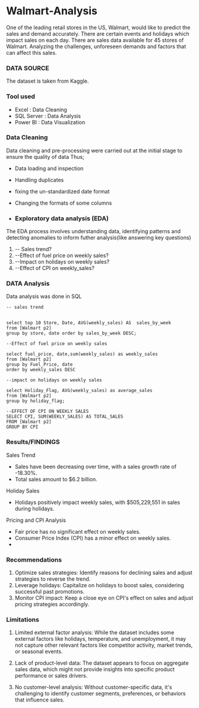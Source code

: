 # Walmart-Analysis
One of the leading retail stores in the US, Walmart, would like to predict the sales and demand accurately. There are certain events and holidays which impact sales on each day. There are sales data available for 45 stores of Walmart. Analyzing the challenges, unforeseen demands and factors that can affect this sales.

### DATA SOURCE
The dataset is taken from Kaggle.

### Tool used
- Excel : Data Cleaning
- SQL Server : Data Analysis
- Power BI : Data Visualization

### Data Cleaning
Data cleaning and pre-processing were carried out at the initial stage to ensure the quality of data
Thus;
- Data loading and inspection
- Handling duplicates
- fixing the un-standardized date format
-  Changing the formats of some columns

-  ### Exploratory data analysis (EDA)
The EDA process involves understanding data, identifying patterns and detecting anomalies to inform futher analysis(like answering key questions)
1. -- Sales trend?
2. --Effect of fuel price on weekly sales?
3. --Impact on holidays on weekly sales?
4. --Effect of CPI on weekly_sales?


### DATA Analysis
Data analysis was done in SQL

~~~
-- sales trend


select top 10 Store, Date, AVG(weekly_sales) AS  sales_by_week
from [Walmart p2]
group by store, date order by sales_by_week DESC;

--Effect of fuel price on weekly sales

select fuel_price, date,sum(weekly_sales) as weekly_sales
from [Walmart p2]
group by Fuel_Price, date
order by weekly_sales DESC

--impact on holidays on weekly sales

select Holiday_Flag, AVG(weekly_sales) as average_sales
from [Walmart p2]
group by holiday_flag;

--EFFECT OF CPI ON WEEKLY SALES
SELECT CPI, SUM(WEEKLY_SALES) AS TOTAL_SALES
FROM [Walmart p2]
GROUP BY CPI
~~~


### Results/FINDINGS
Sales Trend
- Sales have been decreasing over time, with a sales growth rate of -18.30%.
- Total sales amount to $6.2 billion.

Holiday Sales
- Holidays positively impact weekly sales, with $505,229,551 in sales during holidays.

Pricing and CPI Analysis
- Fair price has no significant effect on weekly sales.
- Consumer Price Index (CPI) has a minor effect on weekly sales.
- 
### Recommendations
1. Optimize sales strategies: Identify reasons for declining sales and adjust strategies to reverse the trend.
2. Leverage holidays: Capitalize on holidays to boost sales, considering successful past promotions.
3. Monitor CPI impact: Keep a close eye on CPI's effect on sales and adjust pricing strategies accordingly.
   
### Limitations
1. Limited external factor analysis: While the dataset includes some external factors like holidays, temperature, and unemployment, it may not capture other relevant factors like competitor activity, market trends, or seasonal events.

2. Lack of product-level data: The dataset appears to focus on aggregate sales data, which might not provide insights into specific product performance or sales drivers.
3. No customer-level analysis: Without customer-specific data, it's challenging to identify customer segments, preferences, or behaviors that influence sales.




